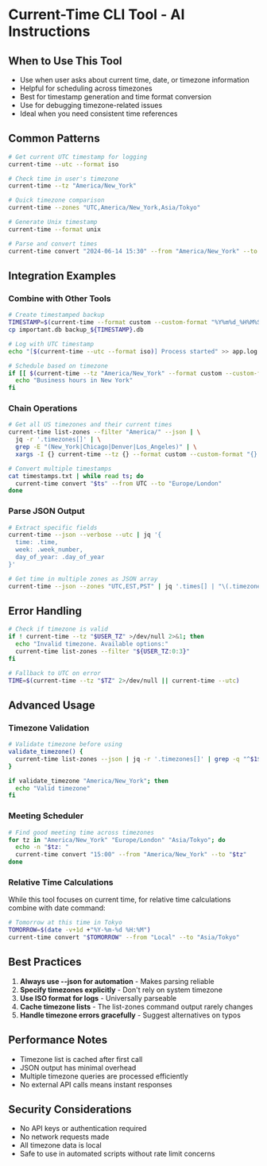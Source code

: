 # Current-Time CLI Tool - AI Instructions

## When to Use This Tool

- Use when user asks about current time, date, or timezone information
- Helpful for scheduling across timezones
- Best for timestamp generation and time format conversion
- Use for debugging timezone-related issues
- Ideal when you need consistent time references

## Common Patterns

```bash
# Get current UTC timestamp for logging
current-time --utc --format iso

# Check time in user's timezone
current-time --tz "America/New_York"

# Quick timezone comparison
current-time --zones "UTC,America/New_York,Asia/Tokyo"

# Generate Unix timestamp
current-time --format unix

# Parse and convert times
current-time convert "2024-06-14 15:30" --from "America/New_York" --to "UTC"
```

## Integration Examples

### Combine with Other Tools

```bash
# Create timestamped backup
TIMESTAMP=$(current-time --format custom --custom-format "%Y%m%d_%H%M%S")
cp important.db backup_${TIMESTAMP}.db

# Log with UTC timestamp
echo "[$(current-time --utc --format iso)] Process started" >> app.log

# Schedule based on timezone
if [[ $(current-time --tz "America/New_York" --format custom --custom-format "%H") -ge 9 ]]; then
  echo "Business hours in New York"
fi
```

### Chain Operations

```bash
# Get all US timezones and their current times
current-time list-zones --filter "America/" --json | \
  jq -r '.timezones[]' | \
  grep -E "(New_York|Chicago|Denver|Los_Angeles)" | \
  xargs -I {} current-time --tz {} --format custom --custom-format "{}: %H:%M %Z"

# Convert multiple timestamps
cat timestamps.txt | while read ts; do
  current-time convert "$ts" --from UTC --to "Europe/London"
done
```

### Parse JSON Output

```bash
# Extract specific fields
current-time --json --verbose --utc | jq '{
  time: .time,
  week: .week_number,
  day_of_year: .day_of_year
}'

# Get time in multiple zones as JSON array
current-time --json --zones "UTC,EST,PST" | jq '.times[] | "\(.timezone): \(.time)"'
```

## Error Handling

```bash
# Check if timezone is valid
if ! current-time --tz "$USER_TZ" >/dev/null 2>&1; then
  echo "Invalid timezone. Available options:"
  current-time list-zones --filter "${USER_TZ:0:3}"
fi

# Fallback to UTC on error
TIME=$(current-time --tz "$TZ" 2>/dev/null || current-time --utc)
```

## Advanced Usage

### Timezone Validation
```bash
# Validate timezone before using
validate_timezone() {
  current-time list-zones --json | jq -r '.timezones[]' | grep -q "^$1$"
}

if validate_timezone "America/New_York"; then
  echo "Valid timezone"
fi
```

### Meeting Scheduler
```bash
# Find good meeting time across timezones
for tz in "America/New_York" "Europe/London" "Asia/Tokyo"; do
  echo -n "$tz: "
  current-time convert "15:00" --from "America/New_York" --to "$tz"
done
```

### Relative Time Calculations
While this tool focuses on current time, for relative time calculations combine with date command:
```bash
# Tomorrow at this time in Tokyo
TOMORROW=$(date -v+1d +"%Y-%m-%d %H:%M")
current-time convert "$TOMORROW" --from "Local" --to "Asia/Tokyo"
```

## Best Practices

1. **Always use --json for automation** - Makes parsing reliable
2. **Specify timezones explicitly** - Don't rely on system timezone
3. **Use ISO format for logs** - Universally parseable
4. **Cache timezone lists** - The list-zones command output rarely changes
5. **Handle timezone errors gracefully** - Suggest alternatives on typos

## Performance Notes

- Timezone list is cached after first call
- JSON output has minimal overhead
- Multiple timezone queries are processed efficiently
- No external API calls means instant responses

## Security Considerations

- No API keys or authentication required
- No network requests made
- All timezone data is local
- Safe to use in automated scripts without rate limit concerns